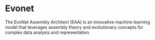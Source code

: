 # Evonet
The EvoNet Assembly Architect (EAA) is an innovative machine learning model that leverages assembly theory and evolutionary concepts for complex data analysis and representation.
